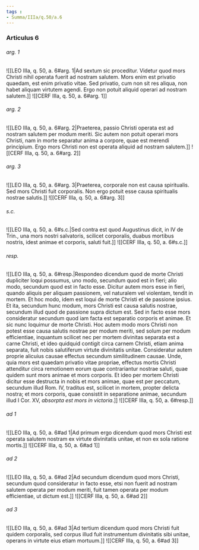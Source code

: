 ```yaml
---
tags : 
- Summa/IIIa/q.50/a.6
---
```


### Articulus 6

###### arg. 1
![[LEO IIIa, q. 50, a. 6#arg. 1|Ad sextum sic proceditur. Videtur quod mors Christi nihil operata fuerit ad nostram salutem. Mors enim est privatio quaedam, est enim privatio vitae. Sed privatio, cum non sit res aliqua, non habet aliquam virtutem agendi. Ergo non potuit aliquid operari ad nostram salutem.]]
![[CERF IIIa, q. 50, a. 6#arg. 1]]

###### arg. 2
![[LEO IIIa, q. 50, a. 6#arg. 2|Praeterea, passio Christi operata est ad nostram salutem per modum meriti. Sic autem non potuit operari mors Christi, nam in morte separatur anima a corpore, quae est merendi principium. Ergo mors Christi non est operata aliquid ad nostram salutem.]]
![[CERF IIIa, q. 50, a. 6#arg. 2]]

###### arg. 3
![[LEO IIIa, q. 50, a. 6#arg. 3|Praeterea, corporale non est causa spiritualis. Sed mors Christi fuit corporalis. Non ergo potuit esse causa spiritualis nostrae salutis.]]
![[CERF IIIa, q. 50, a. 6#arg. 3]]

###### s.c.
![[LEO IIIa, q. 50, a. 6#s.c.|Sed contra est quod Augustinus dicit, in IV de Trin., una mors nostri salvatoris, scilicet corporalis, duabus mortibus nostris, idest animae et corporis, saluti fuit.]]
![[CERF IIIa, q. 50, a. 6#s.c.]]

###### resp.
![[LEO IIIa, q. 50, a. 6#resp.|Respondeo dicendum quod de morte Christi dupliciter loqui possumus, uno modo, secundum quod est in fieri; alio modo, secundum quod est in facto esse. Dicitur autem mors esse in fieri, quando aliquis per aliquam passionem, vel naturalem vel violentam, tendit in mortem. Et hoc modo, idem est loqui de morte Christi et de passione ipsius. Et ita, secundum hunc modum, mors Christi est causa salutis nostrae, secundum illud quod de passione supra dictum est. Sed in facto esse mors consideratur secundum quod iam facta est separatio corporis et animae. Et sic nunc loquimur de morte Christi. Hoc autem modo mors Christi non potest esse causa salutis nostrae per modum meriti, sed solum per modum efficientiae, inquantum scilicet nec per mortem divinitas separata est a carne Christi, et ideo quidquid contigit circa carnem Christi, etiam anima separata, fuit nobis salutiferum virtute divinitatis unitae. Consideratur autem proprie alicuius causae effectus secundum similitudinem causae. Unde, quia mors est quaedam privatio vitae propriae, effectus mortis Christi attenditur circa remotionem eorum quae contrariantur nostrae saluti, quae quidem sunt mors animae et mors corporis. Et ideo per mortem Christi dicitur esse destructa in nobis et mors animae, quae est per peccatum, secundum illud Rom. IV, traditus est, scilicet in mortem, propter delicta nostra; et mors corporis, quae consistit in separatione animae, secundum illud I Cor. XV, *absorpta est mors in victoria*.]]
![[CERF IIIa, q. 50, a. 6#resp.]]

###### ad 1
![[LEO IIIa, q. 50, a. 6#ad 1|Ad primum ergo dicendum quod mors Christi est operata salutem nostram ex virtute divinitatis unitae, et non ex sola ratione mortis.]]
![[CERF IIIa, q. 50, a. 6#ad 1]]

###### ad 2
![[LEO IIIa, q. 50, a. 6#ad 2|Ad secundum dicendum quod mors Christi, secundum quod consideratur in facto esse, etsi non fuerit ad nostram salutem operata per modum meriti, fuit tamen operata per modum efficientiae, ut dictum est.]]
![[CERF IIIa, q. 50, a. 6#ad 2]]

###### ad 3
![[LEO IIIa, q. 50, a. 6#ad 3|Ad tertium dicendum quod mors Christi fuit quidem corporalis, sed corpus illud fuit instrumentum divinitatis sibi unitae, operans in virtute eius etiam mortuum.]]
![[CERF IIIa, q. 50, a. 6#ad 3]]

